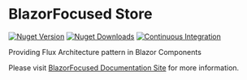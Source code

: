 # BlazorFocused Store

[![Nuget Version](https://img.shields.io/nuget/v/BlazorFocused?logo=nuget)](https://www.nuget.org/packages/BlazorFocused)
[![Nuget Downloads](https://img.shields.io/nuget/dt/BlazorFocused?logo=nuget)](https://www.nuget.org/packages/BlazorFocused)
[![Continuous Integration](https://github.com/kenswan/BlazorFocused/actions/workflows/continuous-integration.yml/badge.svg)](https://github.com/kenswan/BlazorFocused/actions/workflows/continuous-integration.yml)

Providing Flux Architecture pattern in Blazor Components

Please visit [BlazorFocused Documentation Site](https://www.blazorfocused.net) for more information.
